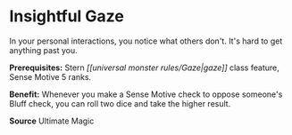 ﻿---
cssclass: [feats]

---
# Insightful Gaze

In your personal interactions, you notice what others don't. It's hard to get anything past you.

**Prerequisites:** Stern _[[universal monster rules/Gaze|gaze]]_ class feature, Sense Motive 5 ranks.

**Benefit:** Whenever you make a Sense Motive check to oppose someone's Bluff check, you can roll two dice and take the higher result.

**Source** Ultimate Magic